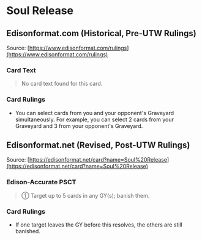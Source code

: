 # Soul Release

## Edisonformat.com (Historical, Pre-UTW Rulings)

Source: [https://www.edisonformat.com/rulings](https://www.edisonformat.com/rulings)

### Card Text

> No card text found for this card.

### Card Rulings

*   You can select cards from you and your opponent's Graveyard simultaneously. For example, you can select 2 cards from your Graveyard and 3 from your opponent's Graveyard.

## Edisonformat.net (Revised, Post-UTW Rulings)

Source: [https://edisonformat.net/card?name=Soul%20Release](https://edisonformat.net/card?name=Soul%20Release)

### Edison-Accurate PSCT

> ① Target up to 5 cards in any GY(s); banish them.

### Card Rulings

*   If one target leaves the GY before this resolves, the others are still banished.
            